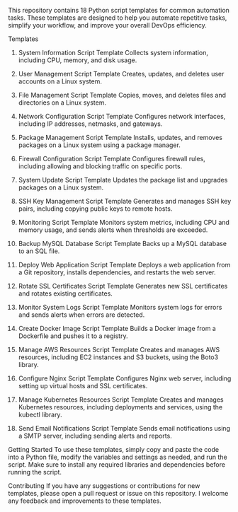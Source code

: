 This repository contains 18 Python script templates for common automation tasks. These templates are designed to help you automate repetitive tasks, simplify your workflow, and improve your overall DevOps efficiency.

Templates
1. System Information Script Template
Collects system information, including CPU, memory, and disk usage.

2. User Management Script Template
Creates, updates, and deletes user accounts on a Linux system.

3. File Management Script Template
Copies, moves, and deletes files and directories on a Linux system.

4. Network Configuration Script Template
Configures network interfaces, including IP addresses, netmasks, and gateways.

5. Package Management Script Template
Installs, updates, and removes packages on a Linux system using a package manager.

6. Firewall Configuration Script Template
Configures firewall rules, including allowing and blocking traffic on specific ports.

7. System Update Script Template
Updates the package list and upgrades packages on a Linux system.

8. SSH Key Management Script Template
Generates and manages SSH key pairs, including copying public keys to remote hosts.

9. Monitoring Script Template
Monitors system metrics, including CPU and memory usage, and sends alerts when thresholds are exceeded.

10. Backup MySQL Database Script Template
Backs up a MySQL database to an SQL file.

11. Deploy Web Application Script Template
Deploys a web application from a Git repository, installs dependencies, and restarts the web server.

12. Rotate SSL Certificates Script Template
Generates new SSL certificates and rotates existing certificates.

13. Monitor System Logs Script Template
Monitors system logs for errors and sends alerts when errors are detected.

14. Create Docker Image Script Template
Builds a Docker image from a Dockerfile and pushes it to a registry.

15. Manage AWS Resources Script Template
Creates and manages AWS resources, including EC2 instances and S3 buckets, using the Boto3 library.

16. Configure Nginx Script Template
Configures Nginx web server, including setting up virtual hosts and SSL certificates.

17. Manage Kubernetes Resources Script Template
Creates and manages Kubernetes resources, including deployments and services, using the kubectl library.

18. Send Email Notifications Script Template
Sends email notifications using a SMTP server, including sending alerts and reports.

Getting Started
To use these templates, simply copy and paste the code into a Python file, modify the variables and settings as needed, and run the script. Make sure to install any required libraries and dependencies before running the script.

Contributing
If you have any suggestions or contributions for new templates, please open a pull request or issue on this repository. I welcome any feedback and improvements to these templates.
